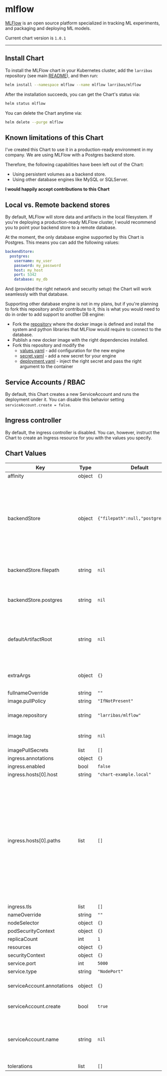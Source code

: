 mlflow
======

[MLFlow](https://mlflow.org/) is an open source platform specialized in tracking ML experiments, and packaging and deploying ML models.


Current chart version is `1.0.1`

---

## Install Chart

To install the MLFlow chart in your Kubernetes cluster, add the `larribas` repository (see main [README](../README.md)), and then run:

```bash
helm install --namespace mlflow --name mlflow larribas/mlflow
```


After the installation succeeds, you can get the Chart's status via:

```bash
helm status mlflow
```


You can delete the Chart anytime via:

```bash
helm delete --purge mlflow
```


## Known limitations of this Chart

I've created this Chart to use it in a production-ready environment in my company. We are using MLFlow with a Postgres backend store.

Therefore, the following capabilities have been left out of the Chart:

- Using persistent volumes as a backend store.
- Using other database engines like MySQL or SQLServer.

__I would happily accept contributions to this Chart__


## Local vs. Remote backend stores

By default, MLFlow will store data and artifacts in the local filesystem. If you're deploying a production-ready MLFlow cluster, I would recommend you to point your backend store to a remote database.

At the moment, the only database engine supported by this Chart is Postgres. This means you can add the following values:

```yaml
backendStore:
  postgres:
    username: my_user
    password: my_password
    host: my_host
    port: 5342
    database: my_db
```

And (provided the right network and security setup) the Chart will work seamlessly with that database.

Supporting other database engine is not in my plans, but if you're planning to fork this repository and/or contribute to it, this is what you would need to do in order to add support to another DB engine:

* Fork the [repository](https://github.com/larribas/docker-production-mlflow) where the docker image is defined and install the system and python libraries that MLFlow would require to connect to the database.
* Publish a new docker image with the right dependencies installed.
* Fork this repository and modify the
  - [values.yaml](values.yaml) - add configuration for the new engine
  - [secret.yaml](templates/secret.yaml) - add a new secret for your engine 
  - [deployment.yaml](templates/deployment.yaml) - inject the right secret and pass the right argument to the container


## Service Accounts / RBAC

By default, this Chart creates a new ServiceAccount and runs the deployment under it. You can disable this behavior setting `serviceAccount.create = false`.


## Ingress controller

By default, the ingress controller is disabled. You can, however, instruct the Chart to create an Ingress resource for you with the values you specify.


## Chart Values

| Key | Type | Default | Description |
|-----|------|---------|-------------|
| affinity | object | `{}` |  |
| backendStore | object | `{"filepath":null,"postgres":null}` | Either a filepath, a database or the default value. At present, postgres is the only database engine supported by the official image. Should you want to connect to any other database, please refer to the README. |
| backendStore.filepath | string | `nil` | A local or remote filesystem path (e.g. /mnt/persistent-disk) |
| backendStore.postgres | string | `nil` | A map with the values for (username, password, host, port and database). |
| defaultArtifactRoot | string | `nil` | A local or remote filepath (e.g. s3://my-bucket). It is mandatory when specifying a database backend store |
| extraArgs | object | `{}` | A map of arguments and values to pass to the `mlflow server` command |
| fullnameOverride | string | `""` |  |
| image.pullPolicy | string | `"IfNotPresent"` |  |
| image.repository | string | `"larribas/mlflow"` | The fully qualified name of the docker image to use |
| image.tag | string | `nil` | The tag for the repository (e.g. 'latest') |
| imagePullSecrets | list | `[]` |  |
| ingress.annotations | object | `{}` |  |
| ingress.enabled | bool | `false` |  |
| ingress.hosts[0].host | string | `"chart-example.local"` |  |
| ingress.hosts[0].paths | list | `[]` | A list of objects. Each object should contain a `path` key, and may contain a `serviceNameOverride` and a `servicePortOverride` key. If you do not specify any overrides, the Chart will use the ones for the service it creates automatically. We allow overrides to allow advanced behavior like SSL redirection on the AWS ALB Ingress Controller. |
| ingress.tls | list | `[]` |  |
| nameOverride | string | `""` |  |
| nodeSelector | object | `{}` |  |
| podSecurityContext | object | `{}` |  |
| replicaCount | int | `1` |  |
| resources | object | `{}` |  |
| securityContext | object | `{}` |  |
| service.port | int | `5000` |  |
| service.type | string | `"NodePort"` |  |
| serviceAccount.annotations | object | `{}` | Annotations to add to the service account |
| serviceAccount.create | bool | `true` | Specifies whether a service account should be created |
| serviceAccount.name | string | `nil` | The name of the service account to use. If not set and create is true, a name is generated using the fullname template |
| tolerations | list | `[]` |  |
